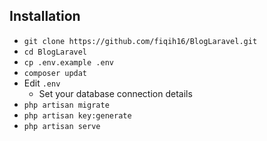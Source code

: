 ## Installation

- `git clone https://github.com/fiqih16/BlogLaravel.git`
- `cd BlogLaravel`
- `cp .env.example .env`
- `composer updat`
- Edit `.env` 
    - Set your database connection details
- `php artisan migrate`
- `php artisan key:generate`
- `php artisan serve`

